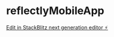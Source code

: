 # reflectlyMobileApp

[Edit in StackBlitz next generation editor ⚡️](https://stackblitz.com/~/github.com/brodynelly/reflectlyMobileApp)